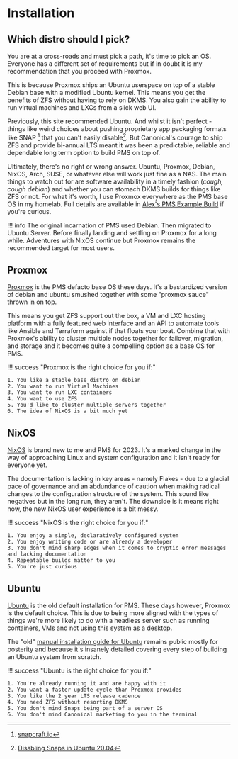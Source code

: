 # Installation

## Which distro should I pick?

You are at a cross-roads and must pick a path, it's time to pick an OS. Everyone has a different set of requirements but if in doubt it is my recommendation that you proceed with Proxmox.

This is because Proxmox ships an Ubuntu userspace on top of a stable Debian base with a modified Ubuntu kernel. This means you get the benefits of ZFS without having to rely on DKMS. You also gain the ability to run virtual machines and LXCs from a slick web UI.

Previously, this site recommended Ubuntu. And whilst it isn't perfect - things like weird choices about pushing proprietary app packaging formats like SNAP [^1] that you can't easily disable[^2]. But Canonical's courage to ship ZFS and provide bi-annual LTS meant it was been a predictable, reliable and dependable long term option to build PMS on top of.

Ultimately, there's no right or wrong answer. Ubuntu, Proxmox, Debian, NixOS, Arch, SUSE, or whatever else will work just fine as a NAS. The main things to watch out for are software availability in a timely fashion (*cough, cough debian*) and whether you can stomach DKMS builds for things like ZFS or not. For what it's worth, I use Proxmox everywhere as the PMS base OS in my homelab. Full details are available in [Alex's PMS Example Build](../01-overview/alexs-example-builds.md) if you're curious.

!!! info
    The original incarnation of PMS used Debian. Then migrated to Ubuntu Server. Before finally landing and settling on Proxmox for a long while. Adventures with NixOS continue but Proxmox remains the recommended target for most users.

## Proxmox

[Proxmox](../02-tech-stack/proxmox.md) is the PMS defacto base OS these days. It's a bastardized version of debian and ubuntu smushed together with some "proxmox sauce" thrown in on top.

This means you get ZFS support out the box, a VM and LXC hosting platform with a fully featured web interface and an API to automate tools like Ansible and Terraform against if that floats your boat. Combine that with Proxmox's ability to cluster multiple nodes together for failover, migration, and storage and it becomes quite a compelling option as a base OS for PMS.

!!! success "Proxmox is the right choice for you if:"

    1. You like a stable base distro on debian
    2. You want to run Virtual Machines
    3. You want to run LXC containers
    4. You want to use ZFS
    5. You'd like to cluster multiple servers together
    6. The idea of NixOS is a bit much yet

## NixOS

[NixOS](../02-tech-stack/nixos.md) is brand new to me and PMS for 2023. It's a marked change in the way of approaching Linux and system configuration and it isn't ready for everyone yet.

The documentation is lacking in key areas - namely Flakes - due to a glacial pace of governance and an abdundance of caution when making radical changes to the configuration structure of the system. This sound like negatives but in the long run, they aren't. The downside is it means right now, the new NixOS user experience is a bit messy.

!!! success "NixOS is the right choice for you if:"

    1. You enjoy a simple, declaratively configured system
    2. You enjoy writing code or are already a developer
    3. You don't mind sharp edges when it comes to cryptic error messages and lacking documentation
    4. Repeatable builds matter to you
    5. You're just curious

## Ubuntu

[Ubuntu](https://ubuntu.com) is the old default installation for PMS. These days however, Proxmox is the default choice. This is due to being more aligned with the types of things we're more likely to do with a headless server such as running containers, VMs and not using this system as a desktop.

The "old" [manual installation guide for Ubuntu](manual-install-ubuntu.md) remains public mostly for posterity and because it's insanely detailed covering every step of building an Ubuntu system from scratch.

!!! success "Ubuntu is the right choice for you if:"

    1. You're already running it and are happy with it
    2. You want a faster update cycle than Proxmox provides
    3. You like the 2 year LTS release cadence
    4. You need ZFS without resorting DKMS
    5. You don't mind Snaps being part of a server OS
    6. You don't mind Canonical marketing to you in the terminal


[^1]: [snapcraft.io](https://snapcraft.io/)
[^2]: [Disabling Snaps in Ubuntu 20.04](https://news.ycombinator.com/item?id=22972661)
[^3]: [Debian derivatives](https://www.debian.org/derivatives/)
